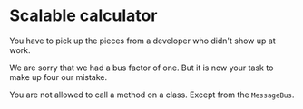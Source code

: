 # Scalable calculator

You have to pick up the pieces from a developer who didn't show up at work.

We are sorry that we had a bus factor of one. But it is now your task to make up four our mistake.

You are not allowed to call a method on a class. Except from the `MessageBus`.
